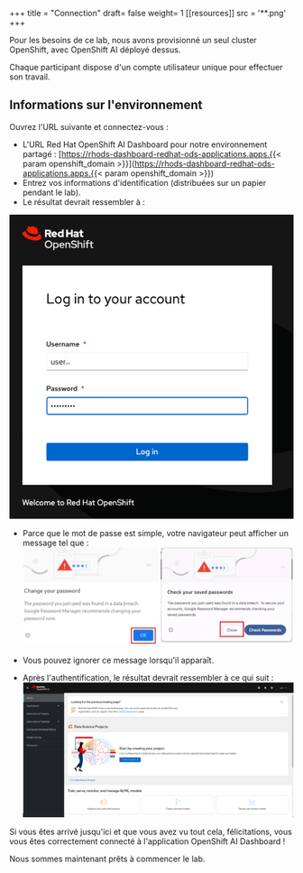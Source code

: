 +++
title = "Connection"
draft= false
weight= 1
[[resources]]
  src = '**.png'
+++

Pour les besoins de ce lab, nous avons provisionné un seul cluster OpenShift, avec OpenShift AI déployé dessus.

Chaque participant dispose d'un compte utilisateur unique pour effectuer son travail.

## Informations sur l'environnement

Ouvrez l'URL suivante et connectez-vous :

* L'URL Red Hat OpenShift AI Dashboard pour notre environnement partagé : [https://rhods-dashboard-redhat-ods-applications.apps.{{< param openshift_domain >}}](https://rhods-dashboard-redhat-ods-applications.apps.{{< param openshift_domain >}})
* Entrez vos informations d'identification (distribuées sur un papier pendant le lab).
* Le résultat devrait ressembler à :

![02-01-login1](02-01-login1.png)


* Parce que le mot de passe est simple, votre navigateur peut afficher un message tel que :
![02-01-login-scary](02-01-login-scary.png)
* Vous pouvez ignorer ce message lorsqu'il apparaît.

* Après l'authentification, le résultat devrait ressembler à ce qui suit :
![02-01-rhoai-front-page](02-01-rhoai-front-page.png)

Si vous êtes arrivé jusqu'ici et que vous avez vu tout cela, félicitations, vous vous êtes correctement connecté à l'application OpenShift AI Dashboard !

Nous sommes maintenant prêts à commencer le lab.